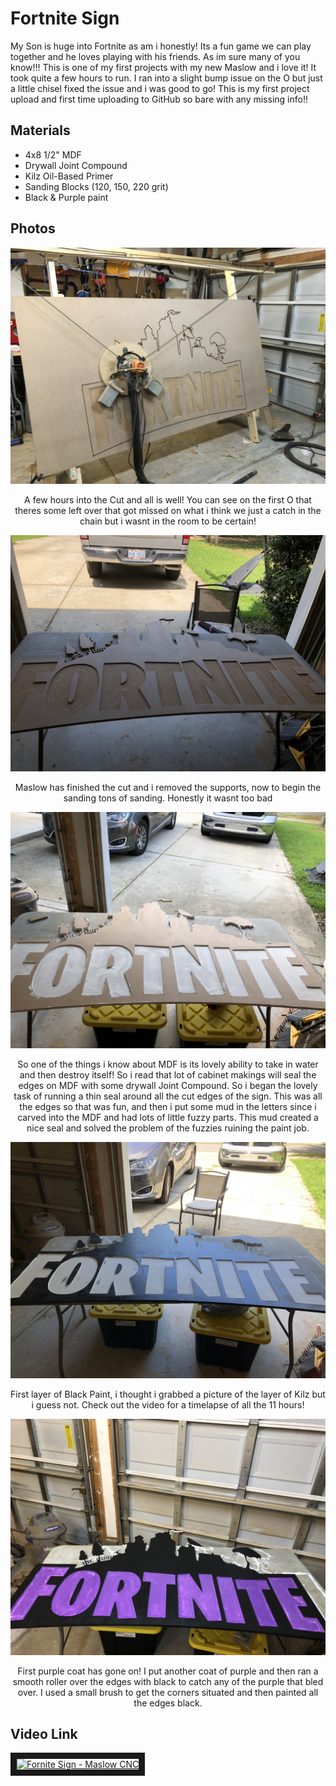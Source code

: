 # Fortnite Sign

My Son is huge into Fortnite as am i honestly!  Its a fun game we can play together and he loves playing with his friends.  As im sure many of you know!!!  This is one of my first projects with my new Maslow and i love it!  It took quite a few hours to run.  I ran into a slight bump issue on the O but just a little chisel fixed the issue and i was good to go!  This is my first project upload and first time uploading to GitHub so bare with any missing info!!

## Materials
* 4x8 1/2" MDF
* Drywall Joint Compound
* Kilz Oil-Based Primer
* Sanding Blocks (120, 150, 220 grit)
* Black & Purple paint

## Photos
<p align="center">
  <img src="https://github.com/MaslowCommunityGarden/Fortnite-Sign/blob/master/IMG_0932.jpeg?raw=true">
</p>
<p align="center">
A few hours into the Cut and all is well!  You can see on the first O that theres some left over that got missed on what i think we just a catch in the chain but i wasnt in the room to be certain!
</p>
<p align="center">
  <img src="https://github.com/MaslowCommunityGarden/Fortnite-Sign/blob/master/IMG_0935.jpeg?raw=true">
</p>
<p align="center">
Maslow has finished the cut and i removed the supports,  now to begin the sanding tons of sanding.  Honestly it wasnt too bad
</p>
<p align="center">
  <img src="https://github.com/MaslowCommunityGarden/Fortnite-Sign/blob/master/IMG_0936.jpeg?raw=true">
</p>
<p align="center">
So one of the things i know about MDF is its lovely ability to take in water and then destroy itself!  So i read that lot of cabinet makings will seal the edges on MDF with some drywall Joint Compound.  So i began the lovely task of running a thin seal around all the cut edges of the sign.  This was all the edges so that was fun, and then i put some mud in the letters since i carved into the MDF and had lots of little fuzzy parts.  This mud created a nice seal and solved the problem of the fuzzies ruining the paint job.
</p>
<p align="center">
  <img src="https://github.com/MaslowCommunityGarden/Fortnite-Sign/blob/master/IMG_0937.jpeg?raw=true">
</p>
<p align="center">
First layer of Black Paint,  i thought i grabbed a picture of the layer of Kilz but i guess not.  Check out the video for a timelapse of all the 11 hours!
</p>
<p align="center">
  <img src="https://github.com/MaslowCommunityGarden/Fortnite-Sign/blob/master/IMG_0942.jpeg?raw=true">
</p>
<p align="center">
First purple coat has gone on!  I put another coat of purple and then ran a smooth roller over the edges with black to catch any of the purple that bled over.  I used a small brush to get the corners situated and then painted all the edges black.
</p>

## Video Link
<a href="http://www.youtube.com/watch?feature=player_embedded&v=NHVhrFNipMA
" target="_blank"><img src="http://img.youtube.com/vi/NHVhrFNipMA/0.jpg" 
alt="Fornite Sign - Maslow CNC" width="240" height="180" border="10" /></a>



